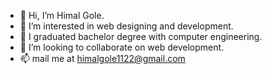 - 👋 Hi, I’m Himal Gole.
- 👀 I’m interested in web designing and development.
- 🌱 I graduated bachelor degree with computer engineering.
- 💞️ I’m looking to collaborate on web development.
- 📫 mail me at himalgole1122@gmail.com

<!---
himalgole/himalgole is a ✨ special ✨ repository because its `README.md` (this file) appears on your GitHub profile.
You can click the Preview link to take a look at your changes.
--->
